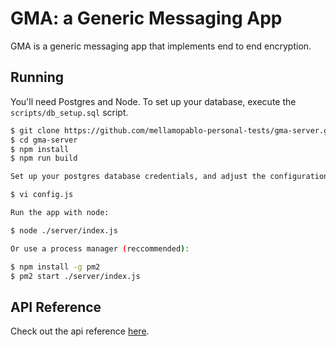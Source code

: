 # GMA: a Generic Messaging App

GMA is a generic messaging app that implements end to end encryption.

## Running

You'll need Postgres and Node. To set up your database, execute the `scripts/db_setup.sql` script.

```sh
$ git clone https://github.com/mellamopablo-personal-tests/gma-server.git
$ cd gma-server
$ npm install
$ npm run build

Set up your postgres database credentials, and adjust the configuration to your liking:

$ vi config.js

Run the app with node:

$ node ./server/index.js

Or use a process manager (reccommended):

$ npm install -g pm2
$ pm2 start ./server/index.js
```

## API Reference

Check out the api reference [here](https://mellamopablo-personal-tests.github.io/gma-server/).
